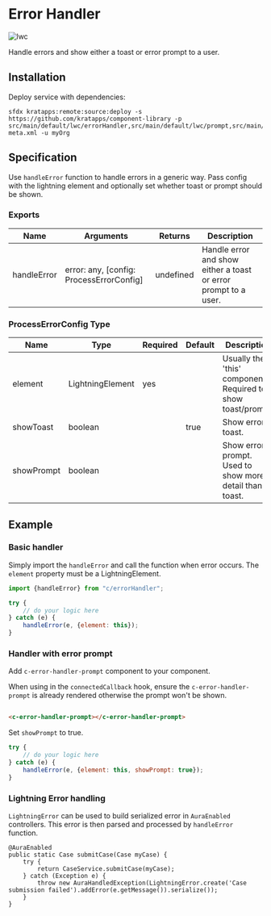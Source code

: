 # Error Handler

![lwc](https://img.shields.io/badge/LWC-service-yellow)

Handle errors and show either a toast or error prompt to a user.

## Installation

Deploy service with dependencies:

```
sfdx kratapps:remote:source:deploy -s https://github.com/kratapps/component-library -p src/main/default/lwc/errorHandler,src/main/default/lwc/prompt,src/main/default/lwc/errorHandlerPrompt,src/main/default/classes/LightningError.cls,src/main/default/classes/LightningError.cls-meta.xml -u myOrg
```

## Specification

Use `handleError` function to handle errors in a generic way. Pass config with the lightning element and optionally set
whether toast or prompt should be shown.

### Exports

| Name         | Arguments                                | Returns   | Description                                                     |
|--------------|------------------------------------------|-----------|-----------------------------------------------------------------|
| handleError  | error: any, [config: ProcessErrorConfig] | undefined | Handle error and show either a toast or error prompt to a user. |

### ProcessErrorConfig Type

| Name        | Type             | Required | Default | Description                                                    |
|-------------|------------------|----------|---------|----------------------------------------------------------------|
| element     | LightningElement | yes      |         | Usually the 'this' component. Required to show toast/prompt.   |
| showToast   | boolean          |          | true    | Show error toast.                                              |
| showPrompt  | boolean          |          |         | Show error prompt. Used to show more detail than toast.        |

## Example

### Basic handler

Simply import the `handleError` and call the function when error occurs. The `element` property must be a
LightningElement.

```javascript
import {handleError} from "c/errorHandler";

try {
    // do your logic here
} catch (e) {
    handleError(e, {element: this});
}
```

### Handler with error prompt

Add `c-error-handler-prompt` component to your component.

When using in the `connectedCallback` hook, ensure the `c-error-handler-prompt` is already rendered otherwise the prompt
won't be shown.

```html

<c-error-handler-prompt></c-error-handler-prompt>
```

Set `showPrompt` to true.

```javascript
try {
    // do your logic here
} catch (e) {
    handleError(e, {element: this, showPrompt: true});
}
```

### Lightning Error handling

`LightningError` can be used to build serialized error in `AuraEnabled` controllers. This error is then parsed and
processed by `handleError` function.

```apex
@AuraEnabled
public static Case submitCase(Case myCase) {
    try {
        return CaseService.submitCase(myCase);
    } catch (Exception e) {
        throw new AuraHandledException(LightningError.create('Case submission failed').addError(e.getMessage()).serialize());
    }
}
```
